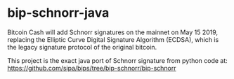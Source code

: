 # bip-schnorr-java
Bitcoin Cash will add Schnorr signatures on the mainnet on May 15 2019, replacing the Elliptic Curve Digital Signature Algorithm (ECDSA), which is the legacy signature protocol of the original bitcoin. 

This project is the exact java port of Schnorr signature from python code at:
https://github.com/sipa/bips/tree/bip-schnorr/bip-schnorr
